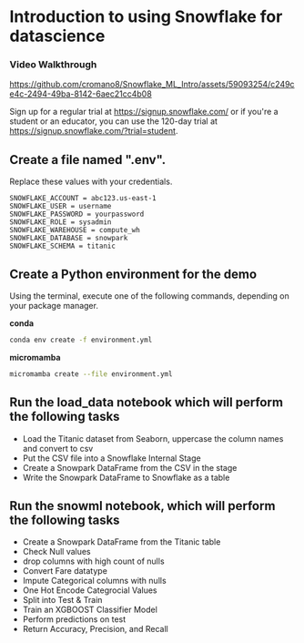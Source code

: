 # Introduction to using Snowflake for datascience
### Video Walkthrough
https://github.com/cromano8/Snowflake_ML_Intro/assets/59093254/c249ce4c-2494-49ba-8142-6aec21cc4b08

Sign up for a regular trial at https://signup.snowflake.com/ or if you're a student or an educator, 
you can use the 120-day trial at https://signup.snowflake.com/?trial=student.

## Create a file named ".env".
Replace these values with your credentials.
```
SNOWFLAKE_ACCOUNT = abc123.us-east-1
SNOWFLAKE_USER = username
SNOWFLAKE_PASSWORD = yourpassword
SNOWFLAKE_ROLE = sysadmin
SNOWFLAKE_WAREHOUSE = compute_wh
SNOWFLAKE_DATABASE = snowpark
SNOWFLAKE_SCHEMA = titanic
```

## Create a Python environment for the demo
Using the terminal, execute one of the following commands, depending on your package manager. 

**conda**
```bash
conda env create -f environment.yml
```
**micromamba**
```bash
micromamba create --file environment.yml
```

## Run the load_data notebook which will perform the following tasks
- Load the Titanic dataset from Seaborn, uppercase the column names and convert to csv
- Put the CSV file into a Snowflake Internal Stage
- Create a Snowpark DataFrame from the CSV in the stage
- Write the Snowpark DataFrame to Snowflake as a table <br>

## Run the snowml notebook, which will perform the following tasks
- Create a Snowpark DataFrame from the Titanic table
- Check Null values
- drop columns with high count of nulls
- Convert Fare datatype
- Impute Categorical columns with nulls
- One Hot Encode Categrocial Values
- Split into Test & Train
- Train an XGBOOST Classifier Model
- Perform predictions on test
- Return Accuracy, Precision, and Recall
